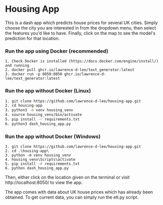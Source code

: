 # Housing App

This is a dash app which predicts house prices for several UK cities. Simply choose the city you are interested in from the dropdown menu, then select
the features you'd like to have. Finally, click on the map to see the model's prediction for that location.

### Run the app using Docker (recommended)
```
1. Check Docker is installed (https://docs.docker.com/engine/install/) and running
2. docker pull ghcr.io/lawrence-d-lee/text_generator:latest
3. docker run -p 8050:8050 ghcr.io/lawrence-d-lee/text_generator:latest
```
### Run the app without Docker (Linux)
```Bash
1. git clone https://github.com/lawrence-d-lee/housing-app.git
2. cd housing-app
3. python3 -m venv housing_venv
4. source housing_venv/bin/activate
5. pip install -r requirements.txt
6. python3 dash_housing_app.py
```
### Run the app without Docker (Windows)
```
1. git clone https://github.com/lawrence-d-lee/housing-app.git
2. cd .\housing-app\
3. python -m venv housing_venv
4. housing_venv\Scripts\activate
5. pip install -r requirements.txt
6. python dash_housing_app.py
```
Then, either click on the location given on the terminal or visit http://localhost:8050/ to view the app.

The app comes with data about UK house prices which has already been obtained. To get current data, you can simply run the etl.py script.
